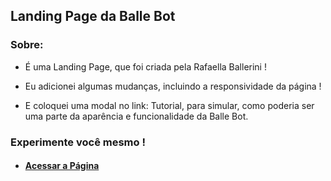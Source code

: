 ## Landing Page da Balle Bot

### Sobre:

* É uma Landing Page, que foi criada pela Rafaella Ballerini !

* Eu adicionei algumas mudanças, incluindo a responsividade da página !

* E coloquei uma modal no link: Tutorial, para simular, como poderia ser uma parte da aparência e funcionalidade da Balle Bot.

### Experimente você mesmo !

* #### <a href="">Acessar a Página</a>

